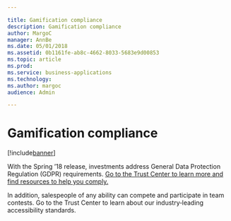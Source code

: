```yaml
---

title: Gamification compliance
description: Gamification compliance
author: MargoC
manager: AnnBe
ms.date: 05/01/2018
ms.assetid: 0b1161fe-ab8c-4662-8033-5683e9d00853
ms.topic: article
ms.prod: 
ms.service: business-applications
ms.technology: 
ms.author: margoc
audience: Admin

---
```

#  Gamification compliance




[!include[banner](../../../includes/banner.md)]

With the Spring ’18 release, investments address General Data Protection
Regulation (GDPR) requirements. [Go to the Trust Center to learn more and find
resources to help you
comply.](https://www.microsoft.com/en-us/TrustCenter/Privacy/gdpr/default.aspx)

In addition, salespeople of any ability can compete and participate in team
contests. Go to the Trust Center to learn about our industry‑leading
accessibility standards.


